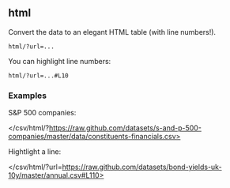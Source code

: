 ## html

Convert the data to an elegant HTML table (with line numbers!).

    html/?url=...

You can highlight line numbers:

    html/?url=...#L10

### Examples

S&P 500 companies:

</csv/html/?https://raw.github.com/datasets/s-and-p-500-companies/master/data/constituents-financials.csv>

Hightlight a line:

</csv/html/?url=https://raw.github.com/datasets/bond-yields-uk-10y/master/annual.csv#L110>

